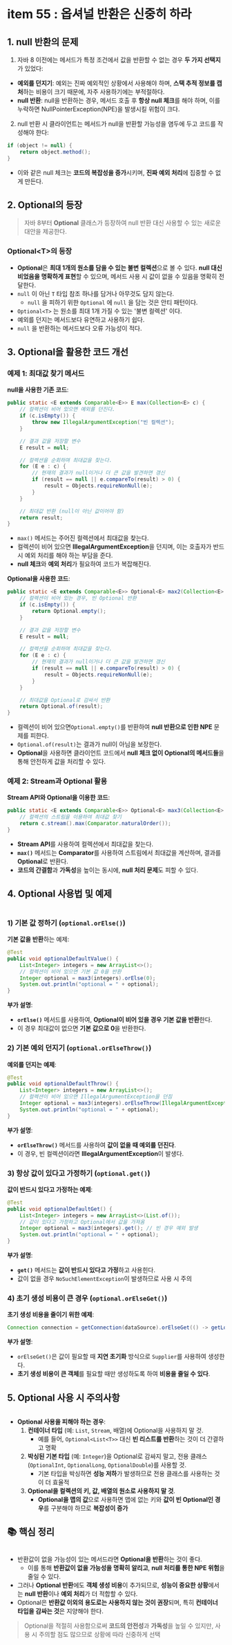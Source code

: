 # item 55 : 옵셔널 반환은 신중히 하라

## 1. null 반환의 문제

1. 자바 8 이전에는 메서드가 특정 조건에서 값을 반환할 수 없는 경우 **두 가지 선택지**가 있었다:

* **예외를 던지기**: 예외는 진짜 예외적인 상황에서 사용해야 하며, **스택 추적 정보를 캡처**하는 비용이 크기 때문에, 자주 사용하기에는 부적절하다.
* **null 반환**: null을 반환하는 경우, 메서드 호출 후 **항상 null 체크**를 해야 하며, 이를 누락하면 NullPointerException(NPE)을 발생시킬 위험이 크다.

2. null 반환 시 클라이언트는 메서드가 null을 반환할 가능성을 염두에 두고 코드를 작성해야 한다:

```java
if (object != null) {
    return object.method();
}
```

* 이와 같은 null 체크는 **코드의 복잡성을 증가**시키며, **진짜 예외 처리**에 집중할 수 없게 만든다.

## 2. Optional의 등장

> 자바 8부터 **Optional** 클래스가 등장하여 null 반환 대신 사용할 수 있는 새로운 대안을 제공한다.

### Optional\<T>의 등장

* **Optional**은 **최대 1개의 원소를 담을 수 있는 불변 컬렉션**으로 볼 수 있다. **null 대신 비었음을 명확하게 표현**할 수 있으며, 메서드 사용 시 값이 없을 수 있음을 명확히 전달한다.
* `null` 이 아닌 `T` 타입 참조 하나를 담거나 아무것도 담지 않는다.
  * `null` 을 피하기 위한 `Optional` 에 `null` 을 담는 것은 안티 패턴이다.
* `Optional<T>` 는 원소를 최대 1개 가질 수 있는 '불변 컬렉션' 이다.
* 예외를 던지는 메서드보다 유연하고 사용하기 쉽다.
* `null` 을 반환하는 메서드보다 오류 가능성이 적다.

## 3. Optional을 활용한 코드 개선

### **예제 1: 최대값 찾기 메서드**

**null을 사용한 기존 코드**:

```java
public static <E extends Comparable<E>> E max(Collection<E> c) {
    // 컬렉션이 비어 있으면 예외를 던진다.
    if (c.isEmpty()) {
        throw new IllegalArgumentException("빈 컬렉션");
    }

    // 결과 값을 저장할 변수
    E result = null;

    // 컬렉션을 순회하며 최대값을 찾는다.
    for (E e : c) {
        // 현재의 결과가 null이거나 더 큰 값을 발견하면 갱신
        if (result == null || e.compareTo(result) > 0) {
            result = Objects.requireNonNull(e);
        }
    }

    // 최대값 반환 (null이 아닌 값이어야 함)
    return result;
}
```

* `max()` 메서드는 주어진 컬렉션에서 최대값을 찾는다.
* 컬렉션이 비어 있으면 **IllegalArgumentException**을 던지며, 이는 호출자가 반드시 예외 처리를 해야 하는 부담을 준다.
* **null 체크**와 **예외 처리**가 필요하여 코드가 복잡해진다.

**Optional을 사용한 코드**:

```java
public static <E extends Comparable<E>> Optional<E> max2(Collection<E> c) {
    // 컬렉션이 비어 있는 경우, 빈 Optional 반환
    if (c.isEmpty()) {
        return Optional.empty();
    }

    // 결과 값을 저장할 변수
    E result = null;

    // 컬렉션을 순회하며 최대값을 찾는다.
    for (E e : c) {
        // 현재의 결과가 null이거나 더 큰 값을 발견하면 갱신
        if (result == null || e.compareTo(result) > 0) {
            result = Objects.requireNonNull(e);
        }
    }

    // 최대값을 Optional로 감싸서 반환
    return Optional.of(result);
}
```

* 컬렉션이 비어 있으면`Optional.empty()`를 반환하여 **null 반환으로 인한 NPE** 문제를 피한다.
* `Optional.of(result)`는 결과가 null이 아님을 보장한다.
* **Optional**을 사용하면 클라이언트 코드에서 **null 체크 없이 Optional의 메서드들**을 통해 안전하게 값을 처리할 수 있다.

### **예제 2: Stream과 Optional 활용**

**Stream API와 Optional을 이용한 코드**:

```java
public static <E extends Comparable<E>> Optional<E> max3(Collection<E> c) {
    // 컬렉션의 스트림을 이용하여 최대값 찾기
    return c.stream().max(Comparator.naturalOrder());
}
```

* **Stream API**를 사용하여 컬렉션에서 최대값을 찾는다.
* **`max()`** 메서드는 **Comparator**를 사용하여 스트림에서 최대값을 계산하며, 결과를 **Optional**로 반환다.
* **코드의 간결함**과 **가독성**을 높이는 동시에, **null 처리 문제**도 피할 수 있다.

## 4. Optional 사용법 및 예제

<figure><img src="../../../../.gitbook/assets/image (3) (1) (1) (1) (1) (1) (1) (1) (1) (1) (1) (1) (1) (1) (1) (1) (1) (1) (1) (1) (1) (1) (1) (1).png" alt=""><figcaption></figcaption></figure>

### **1) 기본 값 정하기 (`optional.orElse()`)**

**기본 값을 반환**하는 예제:

```java
@Test
public void optionalDefaultValue() {
    List<Integer> integers = new ArrayList<>();
    // 컬렉션이 비어 있으면 기본 값 0을 반환
    Integer optional = max3(integers).orElse(0);
    System.out.println("optional = " + optional);
}
```

**부가 설명**:

* **`orElse()`** 메서드를 사용하여, **Optional이 비어 있을 경우 기본 값을 반환**한다.
* 이 경우 최대값이 없으면 **기본 값으로 0**을 반환한다.

### **2) 기본 예외 던지기 (`optional.orElseThrow()`)**

**예외를 던지는 예제**:

```java
@Test
public void optionalDefaultThrow() {
    List<Integer> integers = new ArrayList<>();
    // 컬렉션이 비어 있으면 IllegalArgumentException을 던짐
    Integer optional = max3(integers).orElseThrow(IllegalArgumentException::new);
    System.out.println("optional = " + optional);
}
```

**부가 설명**:

* **`orElseThrow()`** 메서드를 사용하여 **값이 없을 때 예외를 던진다**.
* 이 경우, 빈 컬렉션이라면 **IllegalArgumentException**이 발생다.

### **3) 항상 값이 있다고 가정하기 (`optional.get()`)**

**값이 반드시 있다고 가정하는 예제**:

```java
@Test
public void optionalDefaultGet() {
    List<Integer> integers = new ArrayList<>(List.of());
    // 값이 있다고 가정하고 Optional에서 값을 가져옴
    Integer optional = max3(integers).get(); // 빈 경우 예외 발생
    System.out.println("optional = " + optional);
}
```

**부가 설명**:

* **`get()`** 메서드는 **값이 반드시 있다고 가정**하고 사용힌다.
* 값이 없을 경우 `NoSuchElementException`이 발생하므로 사용 시 주의

### **4) 초기 생성 비용이 큰 경우 (`optional.orElseGet()`)**

**초기 생성 비용을 줄이기 위한 예제**:

```java
Connection connection = getConnection(dataSource).orElseGet(() -> getLocalConnection());
```

**부가 설명**:

* `orElseGet()`은 값이 필요할 때 **지연 초기화** 방식으로 `Supplier`를 사용하여 생성한다.
* **초기 생성 비용이 큰 객체**를 필요할 때만 생성하도록 하여 **비용을 줄일 수 있다**.

## 5. Optional 사용 시 주의사항

<figure><img src="../../../../.gitbook/assets/image (2) (1) (1) (1) (1) (1) (1) (1) (1) (1) (1) (1) (1) (1) (1) (1) (1) (1) (1) (1) (1) (1) (1) (1) (1) (1) (1) (1) (1).png" alt=""><figcaption></figcaption></figure>

* **Optional 사용을 피해야 하는 경우**:
  1. **컨테이너 타입** (예: `List`, `Stream`, 배열)에 Optional을 사용하지 말 것.
     * 예를 들어, `Optional<List<T>>` 대신 **빈 리스트를 반환**하는 것이 더 간결하고 명확
  2. **박싱된 기본 타입** (예: `Integer`)을 Optional로 감싸지 말고, 전용 클래스 (`OptionalInt`, `OptionalLong`, `OptionalDouble`)를 사용할 것.
     * 기본 타입을 박싱하면 **성능 저하**가 발생하므로 전용 클래스를 사용하는 것이 더 효율적
  3. **Optional을 컬렉션의 키, 값, 배열의 원소로 사용하지 말 것**.
     * **Optional을 맵의 값**으로 사용하면 맵에 없는 키와 **값이 빈 Optional인 경우**를 구분해야 하므로 **복잡성이 증가**

## 📚 핵심 정리

<figure><img src="../../../../.gitbook/assets/image (1) (1) (1) (1) (1) (1) (1) (1) (1) (1) (1) (1) (1) (1) (1) (1) (1) (1) (1) (1) (1) (1) (1) (1) (1) (1) (1) (1) (1) (1) (1).png" alt=""><figcaption></figcaption></figure>

* 반환값이 없을 가능성이 있는 메서드라면 **Optional을 반환**하는 것이 좋다.
  * 이를 통해 **반환값이 없을 가능성을 명확히 알리고**, **null 처리를 통한 NPE 위험**을 줄일 수 있다.
* 그러나 **Optional 반환**에도 **객체 생성 비용**이 추가되므로, **성능이 중요한 상황**에서는 **null 반환**이나 **예외 처리**가 더 적합할 수 있다.
* Optional은 **반환값 이외의 용도로는 사용하지 않는 것이 권장**되며, 특히 **컨테이너 타입을 감싸는 것**은 지양해야 한다.

> Optional을 적절히 사용함으로써 **코드의 안전성**과 **가독성**을 높일 수 있지만, 사용 시 주의할 점도 많으므로 상황에 따라 신중하게 선택
